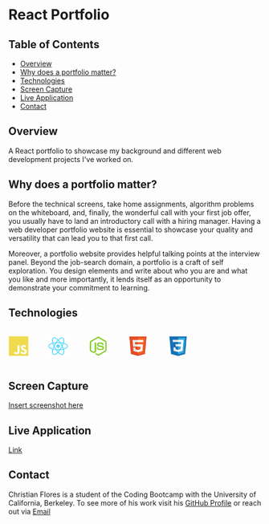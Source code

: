 <!-- omit in toc -->
# React Portfolio

<!-- omit in toc -->
## Table of Contents

- [Overview](#overview)
- [Why does a portfolio matter?](#why-does-a-portfolio-matter)
- [Technologies](#technologies)
- [Screen Capture](#screen-capture)
- [Live Application](#live-application)
- [Contact](#contact)
  
## Overview
A React portfolio to showcase my background and different web development projects I've worked on. 

## Why does a portfolio matter?
Before the technical screens, take home assignments, algorithm problems on the whiteboard, and, finally, the wonderful call with your first job offer, you usually have to land an introductory call with a hiring manager. Having a web developer portfolio website is essential to showcase your quality and versatility that can lead you to that first call. 

Moreover, a portfolio website provides helpful talking points at the interview panel. Beyond the job-search domain, a portfolio is a craft of self exploration. You design elements and write about who you are and what you like and more importantly, it lends itself as an opportunity to demonstrate your commitment to learning. 

## Technologies
<div style="display: inline_block"><br>
  <img height="40" align="center" alt="Chris-Js" height="30" width="40" src="https://raw.githubusercontent.com/devicons/devicon/master/icons/javascript/javascript-plain.svg">
 &nbsp;&nbsp;&nbsp;&nbsp;&nbsp;&nbsp;&nbsp;&nbsp;
  <img height="40" align="center" alt="Chris-React" height="30" width="40" src="https://raw.githubusercontent.com/devicons/devicon/master/icons/react/react-original.svg">
 &nbsp;&nbsp;&nbsp;&nbsp;&nbsp;&nbsp;&nbsp;&nbsp;
 <img height="40" align="center" alt="Chris-Node" height="30" width="40" src="https://raw.githubusercontent.com/devicons/devicon/master/icons/nodejs/nodejs-original.svg">
 &nbsp;&nbsp;&nbsp;&nbsp;&nbsp;&nbsp;&nbsp;&nbsp;
  <img height="40" align="center" alt="Chris-HTML" height="30" width="40" src="https://raw.githubusercontent.com/devicons/devicon/master/icons/html5/html5-original.svg">
 &nbsp;&nbsp;&nbsp;&nbsp;&nbsp;&nbsp;&nbsp;&nbsp;
  <img height="40" align="center" alt="Chris-CSS" height="30" width="40" src="https://raw.githubusercontent.com/devicons/devicon/master/icons/css3/css3-original.svg">
  &nbsp;&nbsp;&nbsp;&nbsp;&nbsp;&nbsp;&nbsp;&nbsp;
</div>
  
</br>

## Screen Capture
[Insert screenshot here]()

## Live Application
[Link]()

## Contact
Christian Flores is a student of the Coding Bootcamp with the University of California, Berkeley. To see more of his work visit his [GitHub Profile](https://github.com/c1flores) or reach out via [Email](mailto:c1flores@ucsd.edu)